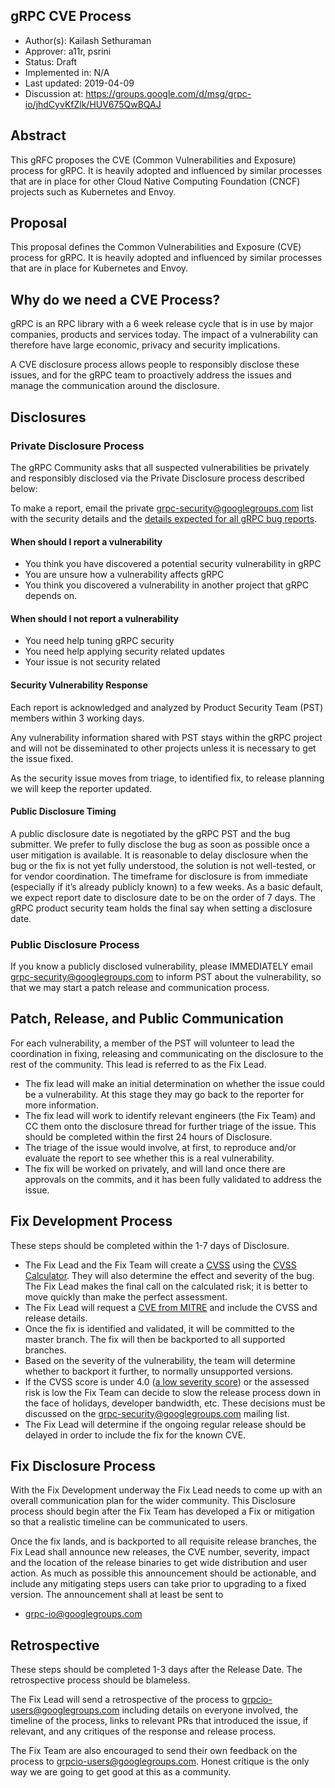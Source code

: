 gRPC CVE Process
-------------------------------------------------------
* Author(s): Kailash Sethuraman
* Approver: a11r, psrini
* Status: Draft
* Implemented in: N/A
* Last updated: 2019-04-09
* Discussion at: https://groups.google.com/d/msg/grpc-io/jhdCyvKfZlk/HUV675QwBQAJ
## Abstract

This gRFC proposes the CVE (Common Vulnerabilities and Exposure) process for gRPC. It is heavily adopted and influenced by similar processes that are in place for other Cloud Native Computing Foundation (CNCF) projects such as Kubernetes and Envoy.


## Proposal

This proposal defines the Common Vulnerabilities and Exposure (CVE) process for gRPC.  It is heavily adopted and influenced by similar processes that are in place for Kubernetes and Envoy.

## Why do we need a CVE Process?

gRPC is an RPC library with a 6 week release cycle that is in use by major companies, products and services today. The impact of a vulnerability can therefore have large economic, privacy and security implications.  

A CVE disclosure process allows people to responsibly disclose these issues, and for the gRPC team to proactively address the issues and manage the communication around the disclosure. 


## Disclosures

### Private Disclosure Process

The gRPC Community asks that all suspected vulnerabilities be privately and responsibly disclosed via the Private Disclosure process described below:

To make a report, email the private grpc-security@googlegroups.com list with the security details and the [details expected for all gRPC bug reports](https://github.com/grpc/grpc/blob/master/.github/ISSUE_TEMPLATE.md).

#### When should I report a vulnerability
* You think you have discovered a potential security vulnerability in gRPC
* You are unsure how a vulnerability affects gRPC
* You think you discovered a vulnerability in another project that gRPC depends on.

#### When should I not report a vulnerability
* You need help tuning gRPC security
* You need help applying security related updates
* Your issue is not security related

#### Security Vulnerability Response
Each report is acknowledged and analyzed by Product Security Team (PST) members within 3 working days. 

Any vulnerability information shared with PST stays within the gRPC project and will not be disseminated to other projects unless it is necessary to get the issue fixed.

As the security issue moves from triage, to identified fix, to release planning we will keep the reporter updated.


#### Public Disclosure Timing
A public disclosure date is negotiated by the gRPC PST and the bug submitter. We prefer to fully disclose the bug as soon as possible once a user mitigation is available. It is reasonable to delay disclosure when the bug or the fix is not yet fully understood, the solution is not well-tested, or for vendor coordination. The timeframe for disclosure is from immediate (especially if it’s already publicly known) to a few weeks. As a basic default, we expect report date to disclosure date to be on the order of 7 days. The gRPC product security team holds the final say when setting a disclosure date.

### Public Disclosure Process

If you know a publicly disclosed vulnerability, please IMMEDIATELY email grpc-security@googlegroups.com to inform PST about the vulnerability, so that we may start a patch release and communication process.

## Patch, Release, and Public Communication

For each vulnerability, a member of the PST will volunteer to lead the coordination in fixing, releasing and communicating on the disclosure to the rest of the community. This lead is referred to as the Fix Lead.
* The fix lead will make an initial determination on whether the issue could be a vulnerability. At this stage they may go back to the reporter for more information.
* The fix lead will work to identify relevant engineers (the Fix Team) and CC them onto the disclosure thread for further triage of the issue. This should be completed within the first 24 hours of Disclosure.
* The triage of the issue would involve, at first, to reproduce and/or evaluate the report to see whether this is a real vulnerability.
* The fix will be worked on privately, and will land once there are approvals on the commits, and it has been fully validated to address the issue.

## Fix Development Process

These steps should be completed within the 1-7 days of Disclosure.

* The Fix Lead and the Fix Team will create a [CVSS](https://www.first.org/cvss/specification-document) using the [CVSS Calculator](https://www.first.org/cvss/calculator/3.0). They will also determine the effect and severity of the bug. The Fix Lead makes the final call on the calculated risk; it is better to move quickly than make the perfect assessment.
* The Fix Lead will request a [CVE from MITRE](https://cveform.mitre.org/) and include the CVSS and release details.
* Once the fix is identified and validated, it will be committed to the master branch. The fix will then be backported to all supported branches. 
* Based on the severity of the vulnerability, the team will determine whether to backport it further, to normally unsupported versions.
* If the CVSS score is under 4.0 ([a low severity score](https://www.first.org/cvss/specification-document#i5)) or the assessed risk is low the Fix Team can decide to slow the release process down in the face of holidays, developer bandwidth, etc. These decisions must be discussed on the grpc-security@googlegroups.com mailing list.
* The Fix Lead will determine if the ongoing regular release should be delayed in order to include the fix for the known CVE.

## Fix Disclosure Process
With the Fix Development underway the Fix Lead needs to come up with an overall communication plan for the wider community. This Disclosure process should begin after the Fix Team has developed a Fix or mitigation so that a realistic timeline can be communicated to users. 

Once the fix lands, and is backported to all requisite release branches, the Fix Lead shall announce new releases, the CVE number, severity, impact and the location of the release binaries to get wide distribution and user action. As much as possible this announcement should be actionable, and include any mitigating steps users can take prior to upgrading to a fixed version. The announcement shall at least be sent to
* grpc-io@googlegroups.com

## Retrospective 
These steps should be completed 1-3 days after the Release Date. The retrospective process should be blameless.

The Fix Lead will send a retrospective of the process to grpcio-users@googlegroups.com including details on everyone involved, the timeline of the process, links to relevant PRs that introduced the issue, if relevant, and any critiques of the response and release process.

The Fix Team are also encouraged to send their own feedback on the process to grpcio-users@googlegroups.com. Honest critique is the only way we are going to get good at this as a community.
